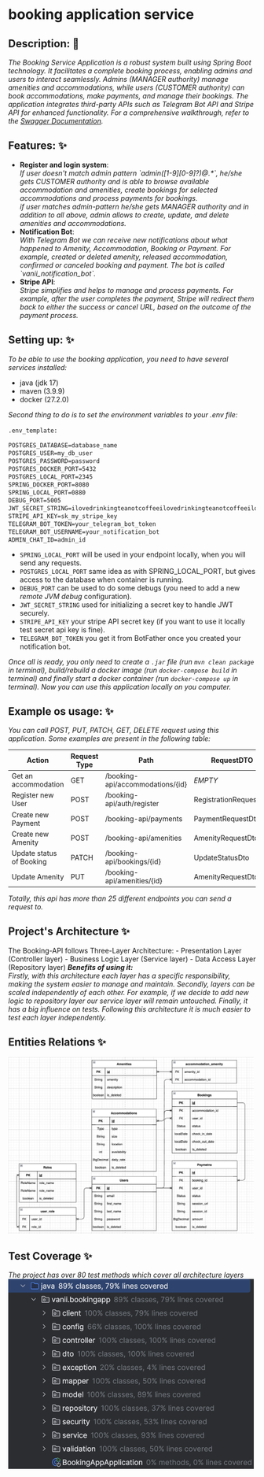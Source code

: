 ﻿# booking application service 

<h2>Description: 📝</h2>
<body><i>
The Booking Service Application is a robust system built using Spring Boot technology.
It facilitates a complete booking process, enabling admins and users to interact seamlessly.
Admins (MANAGER authority) manage amenities and accommodations, while users (CUSTOMER authority) can book
accommodations, make payments, and manage their bookings. The application integrates third-party APIs such as
Telegram Bot API and Stripe API for enhanced functionality. For a comprehensive walkthrough,
refer to the <a href="http://localhost:5606/booking-api/swagger-ui/index.html#/">Swagger Documentation</a>.
</i></body>

<h2>Features: ✨</h2>
<body>
<ul>
<li><strong>Register and login system</strong>:<br>
<em>If user doesn't match admin pattern `admin([1-9][0-9]?)@.*`, he/she gets CUSTOMER authority and is able to
browse available accommodation and amenities, create bookings for selected accommodations and 
process payments for bookings.<br> if user matches admin-pattern he/she gets MANAGER authority and in addition to all
above, admin allows to create, update, and delete amenities and accommodations.<br>
</em>
</li>
<li>
<strong>Notification Bot</strong>:<br>
<em>With Telegram Bot we can receive new notifications about what happened to Amenity, Accommodation, Booking or Payment.
For example, created or deleted amenity, released accommodation, confirmed or canceled booking and payment.
The bot is called `vanii_notification_bot`.<br>
</em>
</li>
<li>
<strong>Stripe API</strong>:<br>
<em>Stripe simplifies and helps to manage and process payments. For example, after the user completes the payment,
Stripe will redirect them back to either the success or cancel URL, based on the outcome of the payment process.
</em>
</li>
</ul>
</body>

<h2>Setting up: ✨</h2>
<body><i>To be able to use the booking application, you need to have several services installed:</i></body>

- java (jdk 17)
- maven (3.9.9)
- docker (27.2.0)

<body><i>Second thing to do is to set the environment variables to your .env file:</i></body>

`.env_template:`
```angular2html
POSTGRES_DATABASE=database_name
POSTGRES_USER=my_db_user
POSTGRES_PASSWORD=password
POSTGRES_DOCKER_PORT=5432
POSTGRES_LOCAL_PORT=2345
SPRING_DOCKER_PORT=8080
SPRING_LOCAL_PORT=0880
DEBUG_PORT=5005
JWT_SECRET_STRING=ilovedrinkingteanotcoffeeilovedrinkingteanotcoffeeilovedrinkingteanotcoffee
STRIPE_API_KEY=sk_my_stripe_key
TELEGRAM_BOT_TOKEN=your_telegram_bot_token
TELEGRAM_BOT_USERNAME=your_notification_bot
ADMIN_CHAT_ID=admin_id
```

- `SPRING_LOCAL_PORT` will be used in your endpoint locally, when you will send any requests. 
- `POSTGRES_LOCAL_PORT` same idea as with SPRING_LOCAL_PORT, but gives access to the database when container is running.
- `DEBUG_PORT` can be used to do some debugs (you need to add a new _remote JVM debug_ configuration).
- `JWT_SECRET_STRING` used for initializing a secret key to handle JWT securely. 
- `STRIPE_API_KEY` your stripe API secret key (if you want to use it locally test secret api key is fine).
- `TELEGRAM_BOT_TOKEN` you get it from BotFather once you created your notification bot. 

_Once all is ready, you only need to create a `.jar` file (run `mvn clean package` in terminal),
build/rebuild a docker image (run `docker-compose build` in terminal)
and finally start a docker container (run `docker-compose up` in terminal).
Now you can use this application locally on you computer._

<h2>Example os usage: ✨</h2>

_You can call POST, PUT, PATCH, GET, DELETE request using this application. Some examples are present in the following table:_

<body>
    <table>
        <thead>
            <tr>
                <th>Action</th>
                <th>Request Type</th>
                <th>Path</th>
                <th>RequestDTO</th>
                <th>ResponseDTO</th>
                <th>Required Authority</th>
            </tr>
        </thead>
        <tbody>
            <tr>
                <td>Get an accommodation</td>
                <td>GET</td>
                <td>/booking-api/accommodations/{id}</td>
                <td><i>EMPTY</i></td>
                <td>AccommodationResponseDto</td>
                <td>CUSTOMER</td>
            </tr>
            <tr>
                <td>Register new User</td>
                <td>POST</td>
                <td>/booking-api/auth/register</td>
                <td>RegistrationRequestDto</td>
                <td>RegistrationResponseDto</td>
                <td>CUSTOMER</td>
            </tr>
            <tr>
                <td>Create new Payment</td>
                <td>POST</td>
                <td>/booking-api/payments</td>
                <td>PaymentRequestDto</td>
                <td>PaymentResponseDto</td>
                <td>CUSTOMER</td>
            </tr>
            <tr>
                <td>Create new Amenity</td>
                <td>POST</td>
                <td>/booking-api/amenities</td>
                <td>AmenityRequestDto</td>
                <td>AmenityResponseDto</td>
                <td>MANAGER</td>
            </tr>
            <tr>
                <td>Update status of Booking</td>
                <td>PATCH</td>
                <td>/booking-api/bookings/{id}</td>
                <td>UpdateStatusDto</td>
                <td><i>EMPTY</i></td>
                <td>MANAGER</td>
            </tr>
            <tr>
                <td>Update Amenity</td>
                <td>PUT</td>
                <td>/booking-api/amenities/{id}</td>
                <td>AmenityRequestDto</td>
                <td>AmenityResponseDto</td>
                <td>MANAGER</td>
            </tr>
        </tbody>
    </table>
</body>

_Totally, this api has more than 25 different endpoints you can send a request to._

<h2>Project's Architecture ✨</h2>
The Booking-API follows Three-Layer Architecture: 
- Presentation Layer (Controller layer)
- Business Logic Layer (Service layer)
- Data Access Layer (Repository layer)

<body>
<i><b>Benefits of using it:</b> <br>
Firstly, with this architecture each layer has a specific responsibility, making the system easier to manage and
maintain. Secondly, layers can be scaled independently of each other. For example, if we decide to add new logic
to repository layer our service layer will remain untouched. Finally, it has a big influence on tests. Following this
architecture it is much easier to test each layer independently.</i></body> 

<h2>Entities Relations ✨</h2>
<img src="src/main/resources/images/erd.png" alt="erd" width="500">

<h2>Test Coverage ✨</h2>
<body><i>The project has over 80 test methods which cover all architecture layers</i></body>

<img src="src/main/resources/images/test-coverage.png" alt="tests" width="500">

